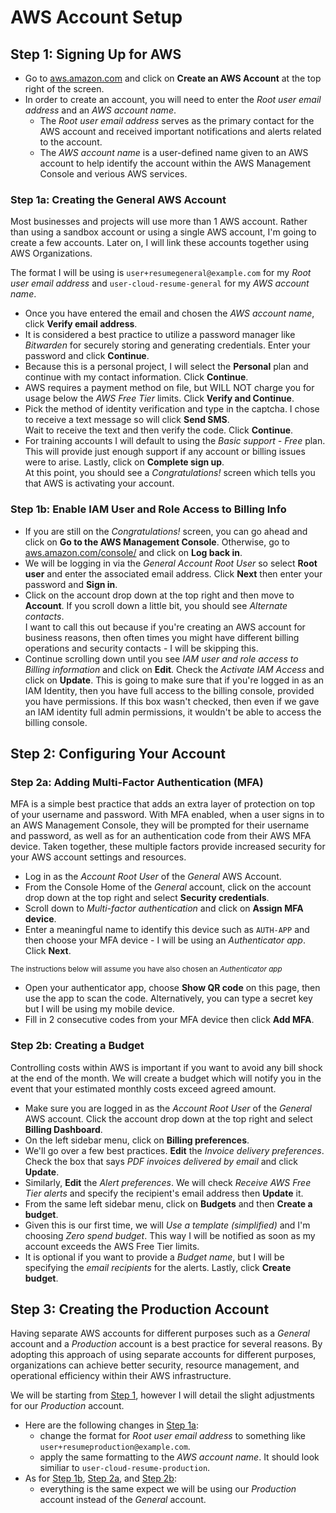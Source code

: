 # AWS Account Setup

## Step 1: Signing Up for AWS
- Go to [aws.amazon.com](https://aws.amazon.com/) and click on **Create an AWS Account** at the top right of the screen.
- In order to create an account, you will need to enter the *Root user email address* and an *AWS account name*.
  - The *Root user email address* serves as the primary contact for the AWS account and received important notifications and alerts related to the account.
  - The *AWS account name* is a user-defined name given to an AWS account to help identify the account within the AWS Management Console and verious AWS services.

### Step 1a: Creating the General AWS Account
Most businesses and projects will use more than 1 AWS account. Rather than using a sandbox account or using a single AWS account, I'm going to create a few accounts. Later on, I will link these accounts together using AWS Organizations.

The format I will be using is `user+resumegeneral@example.com` for my *Root user email address* and `user-cloud-resume-general` for my *AWS account name*.
- Once you have entered the email and chosen the *AWS account name*, click **Verify email address**.
- It is considered a best practice to utilize a password manager like *Bitwarden* for securely storing and generating credentials. Enter your password and click **Continue**.
- Because this is a personal project, I will select the **Personal** plan and continue with my contact information. Click **Continue**.
- AWS requires a payment method on file, but WILL NOT charge you for usage below the *AWS Free Tier* limits. Click **Verify and Continue**.
- Pick the method of identity verification and type in the captcha. I chose to receive a text message so will click **Send SMS**.<br>
Wait to receive the text and then verify the code. Click **Continue**.
- For training accounts I will default to using the *Basic support - Free* plan. This will provide just enough support if any account or billing issues were to arise. Lastly, click on **Complete sign up**. <br>
At this point, you should see a *Congratulations!* screen which tells you that AWS is activating your account.

### Step 1b: Enable IAM User and Role Access to Billing Info
- If you are still on the *Congratulations!* screen, you can go ahead and click on **Go to the AWS Management Console**. Otherwise, go to [aws.amazon.com/console/](https://aws.amazon.com/console/) and click on **Log back in**.
- We will be logging in via the *General Account Root User* so select **Root user** and enter the associated email address. Click **Next** then enter your password and **Sign in**.
- Click on the account drop down at the top right and then move to **Account**. If you scroll down a little bit, you should see *Alternate contacts*.<br>
I want to call this out because if you're creating an AWS account for business reasons, then often times you might have different billing operations and security contacts - I will be skipping this.
- Continue scrolling down until you see *IAM user and role access to Billing information* and click on **Edit**. Check the *Activate IAM Access* and click on **Update**. This is going to make sure that if you're logged in as an IAM Identity, then you have full access to the billing console, provided you have permissions. If this box wasn't checked, then even if we gave an IAM identity full admin permissions, it wouldn't be able to access the billing console.

## Step 2: Configuring Your Account

### Step 2a: Adding Multi-Factor Authentication (MFA)
MFA is a simple best practice that adds an extra layer of protection on top of your username and password. With MFA enabled, when a user signs in to an AWS Management Console, they will be prompted for their username and password, as well as for an authentication code from their AWS MFA device. Taken together, these multiple factors provide increased security for your AWS account settings and resources.
- Log in as the *Account Root User* of the *General* AWS Account.
- From the Console Home of the *General* account, click on the account drop down at the top right and select **Security credentials**.
- Scroll down to *Multi-factor authentication* and click on **Assign MFA device**.
- Enter a meaningful name to identify this device such as `AUTH-APP` and then choose your MFA device - I will be using an *Authenticator app*. Click **Next**.

<sub>The instructions below will assume you have also chosen an *Authenticator app* </sub>

  - Open your authenticator app, choose **Show QR code** on this page, then use the app to scan the code. Alternatively, you can type a secret key but I will be using my mobile device.
  - Fill in 2 consecutive codes from your MFA device then click **Add MFA**.

### Step 2b: Creating a Budget
Controlling costs within AWS is important if you want to avoid any bill shock at the end of the month. We will create a budget which will notify you in the event that your estimated monthly costs exceed agreed amount.
- Make sure you are logged in as the *Account Root User* of the *General* AWS account. Click the account drop down at the top right and select **Billing Dashboard**.
- On the left sidebar menu, click on **Billing preferences**.
- We'll go over a few best practices. **Edit** the *Invoice delivery preferences*. Check the box that says *PDF invoices delivered by email* and click **Update**.
- Similarly, **Edit** the *Alert preferences*. We will check *Receive AWS Free Tier alerts* and specify the recipient's email address then **Update** it.
- From the same left sidebar menu, click on **Budgets** and then **Create a budget**.
- Given this is our first time, we will *Use a template (simplified)* and I'm choosing *Zero spend budget*. This way I will be notified as soon as my account exceeds the AWS Free Tier limits.
- It is optional if you want to provide a *Budget name*, but I will be specifying the *email recipients* for the alerts. Lastly, click **Create budget**.

## Step 3: Creating the Production Account
Having separate AWS accounts for different purposes such as a *General* account and a *Production* account is a best practice for several reasons. By adopting this approach of using separate accounts for different purposes, organizations can achieve better security, resource management, and operational efficiency within their AWS infrastructure.

We will be starting from [Step 1](#step-1-signing-up-for-aws), however I will detail the slight adjustments for our *Production* account.
- Here are the following changes in [Step 1a](#step-1a-creating-the-general-aws-account):
  - change the format for *Root user email address* to something like `user+resumeproduction@example.com`.
  - apply the same formatting to the *AWS account name*. It should look similiar to `user-cloud-resume-production`.
- As for [Step 1b](#step-1b-enable-iam-user-and-role-access-to-billing-info), [Step 2a](#step-2a-adding-multi-factor-authentication-mfa), and [Step 2b](#step-2b-creating-a-budget):
  - everything is the same expect we will be using our *Production* account instead of the *General* account.
